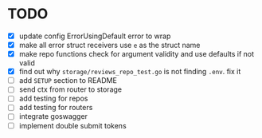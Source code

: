 # TODO
- [x] update config ErrorUsingDefault error to wrap
- [x] make all error struct receivers use `e` as the struct name
- [x] make repo functions check for argument validity and use defaults if not valid
- [x] find out why `storage/reviews_repo_test.go` is not finding `.env`. fix it
- [ ] add `SETUP` section to README
- [ ] send ctx from router to storage
- [ ] add testing for repos
- [ ] add testing for routers
- [ ] integrate goswagger
- [ ] implement double submit tokens

